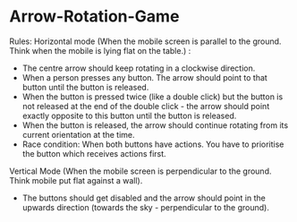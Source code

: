 # Arrow-Rotation-Game
Rules:
Horizontal mode (When the mobile screen is parallel to the ground. Think when the mobile is lying flat on the table.) :
  - The centre arrow should keep rotating in a clockwise direction.
  - When a person presses any button. The arrow should point to that button until the button is released.
  - When the button is pressed twice (like a double click) but the button is not released at the end of the double click - the arrow should point exactly opposite       to this button until the button is released.
  - When the button is released, the arrow should continue rotating from its current orientation at the time.
  - Race condition: When both buttons have actions. You have to prioritise the button which receives actions first.

 Vertical Mode (When the mobile screen is perpendicular to the ground. Think mobile put flat against a wall).
   - The buttons should get disabled and the arrow should point in the upwards direction (towards the sky - perpendicular to the ground).
